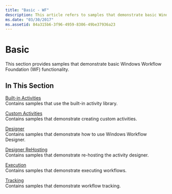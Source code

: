 ```yaml
---
title: "Basic - WF"
description: This article refers to samples that demonstrate basic Windows Workflow Foundation functionality, such as built-in and custom activities.
ms.date: "03/30/2017"
ms.assetid: 84a315b6-3f96-4959-8306-49be37936a23
---
```

# Basic
This section provides samples that demonstrate basic Windows Workflow Foundation (WF) functionality.  
  
## In This Section  
 [Built-in Activities](built-in-activities.md)  
 Contains samples that use the built-in activity library.  
  
 [Custom Activities](custom-activities.md)  
 Contains samples that demonstrate creating custom activities.  
  
 [Designer](designer.md)  
 Contains samples that demonstrate how to use Windows Workflow Designer.  
  
 [Designer ReHosting](designer-rehosting.md)  
 Contains samples that demonstrate re-hosting the activity designer.  
  
 [Execution](execution.md)  
 Contains samples that demonstrate executing workflows.
  
 [Tracking](tracking.md)  
 Contains samples that demonstrate workflow tracking.
